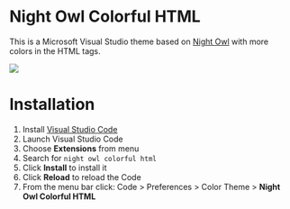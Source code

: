 # Night Owl Colorful HTML

This is a Microsoft Visual Studio theme based on [Night Owl](https://marketplace.visualstudio.com/items?itemName=sdras.night-owl) with more colors in the HTML tags.

![](https://coding-memo.work/uploads/images/code.png)

# Installation

1.  Install [Visual Studio Code](https://code.visualstudio.com/)
2.  Launch Visual Studio Code
3.  Choose **Extensions** from menu
4.  Search for `night owl colorful html`
5.  Click **Install** to install it
6.  Click **Reload** to reload the Code
7.  From the menu bar click: Code > Preferences > Color Theme > **Night Owl Colorful HTML**